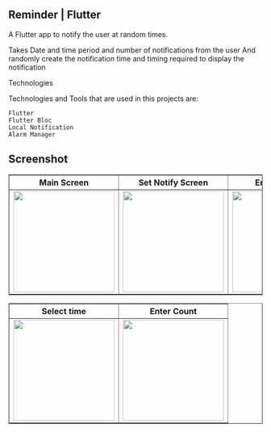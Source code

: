 ## Reminder | Flutter


A Flutter app to notify the user at random times.

Takes Date and time period and number of notifications from the user
And randomly create the notification time and timing required to display the notification

Technologies

Technologies and Tools that are used in this projects are:

    Flutter
    Flutter Bloc
    Local Notification
    Alarm Manager


## Screenshot

<table border>
    <tr>
        <th style="text-align:center">Main Screen</th>
        <th style="text-align:center">Set Notify Screen</th>
        <th style="text-align:center">Empty Screen</th>
        <th style="text-align:center">Select Date</th>
    </tr>
    <tr>
        <td><img src="./screenshot/main_screen.png" alt="" width="200"></td>
        <td><img src="./screenshot/set_notify_screen.png" alt="" width="200"></td>
        <td><img src="./screenshot/empty_screen.png" alt="" width="200"></td>
        <td><img src="./screenshot/select_date.png" alt="" width="200"></td>
    <tr>
</table>

<table border>
    <tr>
        <th style="text-align:center">Select time</th>
        <th style="text-align:center">Enter Count</th>
    </tr>
    <tr>
        <td><img src="./screenshot/select_time.png" alt="" width="200"></td>
        <td><img src="./screenshot/enter_count.png" alt="" width="200"></td>
    <tr>
</table>


